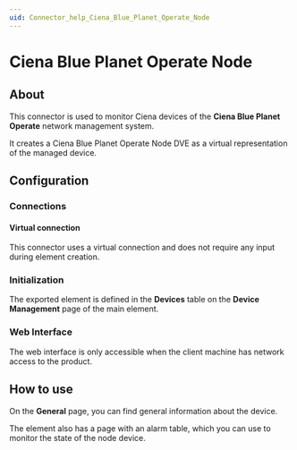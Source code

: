 ```yaml
---
uid: Connector_help_Ciena_Blue_Planet_Operate_Node
---
```


# Ciena Blue Planet Operate Node

## About

This connector is used to monitor Ciena devices of the **Ciena Blue Planet Operate** network management system.

It creates a Ciena Blue Planet Operate Node DVE as a virtual representation of the managed device.

## Configuration

### Connections

#### Virtual connection

This connector uses a virtual connection and does not require any input during element creation.

### Initialization

The exported element is defined in the **Devices** table on the **Device Management** page of the main element.

### Web Interface

The web interface is only accessible when the client machine has network access to the product.

## How to use

On the **General** page, you can find general information about the device.

The element also has a page with an alarm table, which you can use to monitor the state of the node device.